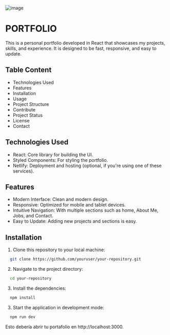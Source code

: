 ![image](https://github.com/user-attachments/assets/fa9dd1a5-e551-4abd-8d49-1798d95d8a0d)

# PORTFOLIO

This is a personal portfolio developed in React that showcases my projects, skills, and experience. It is designed to be fast, responsive, and easy to update.


## Table Content

- Technologies Used
- Features
- Installation
- Usage
- Project Structure
- Contribute
- Project Status
- License
- Contact


## Technologies Used

- React: Core library for building the UI.
- Styled Components: For styling the portfolio.
- Netlify: Deployment and hosting (optional, if you're using one of these services).

## Features

- Modern Interface: Clean and modern design.
- Responsive: Optimized for mobile and tablet devices.
- Intuitive Navigation: With multiple sections such as home, About Me, Jobs, and Contact.
- Easy to Update: Adding new projects and sections is easy.


## Installation

1. Clone this repository to your local machine:

```bash
  git clone https://github.com/youruser/your-repository.git
```

2. Navigate to the project directory:

```bash
  cd your-repository
```

3. Install the dependencies:

```bash
  npm install
```

3. Start the application in development mode:

```bash
  npm run dev
```
Esto debería abrir tu portafolio en http://localhost:3000.
    

